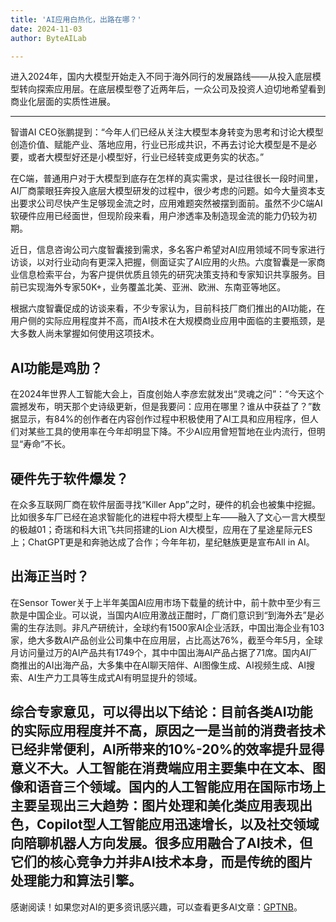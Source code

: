 ```yaml
---
title: 'AI应用白热化，出路在哪？'
date: 2024-11-03
author: ByteAILab

---
```


进入2024年，国内大模型开始走入不同于海外同行的发展路线——从投入底层模型转向探索应用层。在底层模型卷了近两年后，一众公司及投资人迫切地希望看到商业化层面的实质性进展。

---
智谱AI CEO张鹏提到：“今年人们已经从关注大模型本身转变为思考和讨论大模型创造价值、赋能产业、落地应用，行业已形成共识，不再去讨论大模型是不是必要，或者大模型好还是小模型好，行业已经转变成更务实的状态。”

在C端，普通用户对于大模型到底存在怎样的真实需求，是过往很长一段时间里，AI厂商蒙眼狂奔投入底层大模型研发的过程中，很少考虑的问题。如今大量资本支出要求公司尽快产生足够现金流之时，应用难题突然被摆到面前。虽然不少C端AI软硬件应用已经面世，但现阶段来看，用户渗透率及制造现金流的能力仍较为初期。

近日，信息咨询公司六度智囊接到需求，多名客户希望对AI应用领域不同专家进行访谈，以对行业动向有更深入把握，侧面证实了AI应用的火热。六度智囊是一家商业信息检索平台，为客户提供优质且领先的研究决策支持和专家知识共享服务。目前已实现海外专家50K+，业务覆盖北美、亚洲、欧洲、东南亚等地区。

根据六度智囊促成的访谈来看，不少专家认为，目前科技厂商们推出的AI功能，在用户侧的实际应用程度并不高，而AI技术在大规模商业应用中面临的主要瓶颈，是大多数人尚未掌握如何使用这项技术。

## AI功能是鸡肋？

在2024年世界人工智能大会上，百度创始人李彦宏就发出“灵魂之问”：“今天这个震撼发布，明天那个史诗级更新，但是我要问：应用在哪里？谁从中获益了？”数据显示，有84%的创作者在内容创作过程中积极使用了AI工具和应用程序，但人们对某些工具的使用率在今年却明显下降。不少AI应用曾短暂地在业内流行，但明显“寿命”不长。

## 硬件先于软件爆发？

在众多互联网厂商在软件层面寻找“Killer App”之时，硬件的机会也被集中挖掘。比如很多车厂已经在追求智能化的进程中将大模型上车——融入了文心一言大模型的极越01；奇瑞和科大讯飞共同搭建的Lion AI大模型，应用在了星途星际元ES上；ChatGPT更是和奔驰达成了合作；今年年初，星纪魅族更是宣布All in AI。

## 出海正当时？

在Sensor Tower关于上半年美国AI应用市场下载量的统计中，前十款中至少有三款是中国企业。可以说，当国内AI应用激战正酣时，厂商们意识到“到海外去”是必需的生存法则。非凡产研统计，全球约有1500家AI企业活跃，中国出海企业有103家，绝大多数AI产品创业公司集中在应用层，占比高达76%，截至今年5月，全球月访问量过万的AI产品共有1749个，其中中国出海AI产品占据了71席。国内AI厂商推出的AI出海产品，大多集中在AI聊天陪伴、AI图像生成、AI视频生成、AI搜索、AI生产力工具等生成式AI有明显提升的领域。

综合专家意见，可以得出以下结论：目前各类AI功能的实际应用程度并不高，原因之一是当前的消费者技术已经非常便利，AI所带来的10%-20%的效率提升显得意义不大。人工智能在消费端应用主要集中在文本、图像和语音三个领域。国内的人工智能应用在国际市场上主要呈现出三大趋势：图片处理和美化类应用表现出色，Copilot型人工智能应用迅速增长，以及社交领域向陪聊机器人方向发展。很多应用融合了AI技术，但它们的核心竞争力并非AI技术本身，而是传统的图片处理能力和算法引擎。
---
感谢阅读！如果您对AI的更多资讯感兴趣，可以查看更多AI文章：[GPTNB](https://gptnb.com)。